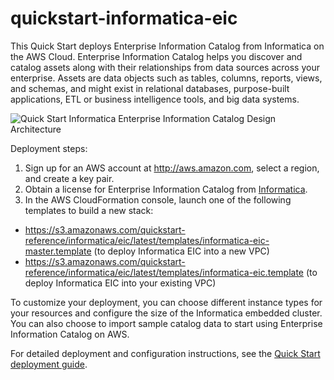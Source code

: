 # quickstart-informatica-eic

This Quick Start deploys Enterprise Information Catalog from Informatica on the AWS Cloud. Enterprise Information Catalog helps you discover and catalog assets along with their relationships from data sources across your enterprise. Assets are data objects such as tables, columns, reports, views, and schemas, and might exist in relational databases, purpose-built applications, ETL or business intelligence tools, and big data systems.

![Quick Start Informatica Enterprise Information Catalog Design Architecture](https://d0.awsstatic.com/partner-network/QuickStart/datasheets/informatica-eic-architecture-on-aws.png)

Deployment steps:

1. Sign up for an AWS account at http://aws.amazon.com, select a region, and create a key pair.
2. Obtain a license for Enterprise Information Catalog from [Informatica](https://now.informatica.com/enterprise-information-catalog-aws-contact-us.html).
3. In the AWS CloudFormation console, launch one of the following templates to build a new stack:
  * https://s3.amazonaws.com/quickstart-reference/informatica/eic/latest/templates/informatica-eic-master.template (to deploy Informatica EIC into a new VPC)
  * https://s3.amazonaws.com/quickstart-reference/informatica/eic/latest/templates/informatica-eic.template (to deploy Informatica EIC into your existing VPC)

To customize your deployment, you can choose different instance types for your resources and configure the size of the Informatica embedded cluster. You can also choose to import sample catalog data to start using Enterprise Information Catalog on AWS.

For detailed deployment and configuration instructions, see the [Quick Start deployment guide](https://s3.amazonaws.com/quickstart-reference/informatica/eic/latest/doc/informatica-enterprise-information-catalog-on-the-aws-cloud.pdf).
